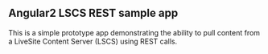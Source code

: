 ## Angular2 LSCS REST sample app

This is a simple prototype app demonstrating the ability to pull content from a LiveSite Content Server (LSCS) using REST calls.
